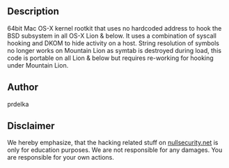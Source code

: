 Description
-----------
64bit Mac OS-X kernel rootkit that uses no hardcoded address to hook the BSD
subsystem in all OS-X Lion & below. It uses a combination of syscall hooking and
DKOM to hide activity on a host. String resolution of symbols no longer works on
Mountain Lion as symtab is destroyed during load, this code is portable on all
Lion & below but requires re-working for hooking under Mountain Lion.

Author
------
prdelka

Disclaimer
----------
We hereby emphasize, that the hacking related stuff on
[nullsecurity.net](http://nullsecurity.net) is only for education purposes.
We are not responsible for any damages. You are responsible for your own
actions.
